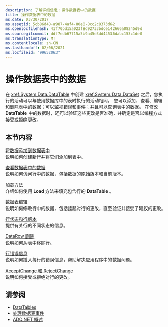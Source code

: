 ```yaml
---
description: 了解详细信息：操作数据表中的数据
title: 操作数据表中的数据
ms.date: 03/30/2017
ms.assetid: 5cb86d48-a987-4af4-80e0-8cc2c8373d62
ms.openlocfilehash: 41f70bd15a023f8d92733bdce142666a08245d9d
ms.sourcegitcommit: ddf7edb67715a5b9a45e3dd44536dabc153c1de0
ms.translationtype: MT
ms.contentlocale: zh-CN
ms.lasthandoff: 02/06/2021
ms.locfileid: "99652063"
---
```

# <a name="manipulating-data-in-a-datatable"></a>操作数据表中的数据

在 <xref:System.Data.DataTable> 中创建 <xref:System.Data.DataSet> 之后，您执行的活动可以与使用数据库中的表时执行的活动相同。 您可以添加、查看、编辑和删除表中的数据；可以监视错误和事件；并且可以查询表中的数据。 在修改 **DataTable** 中的数据时，还可以验证这些更改是否准确，并确定是否以编程方式接受或拒绝更改。  
  
## <a name="in-this-section"></a>本节内容  

 [将数据添加到数据表中](adding-data-to-a-datatable.md)  
 说明如何创建新行并将它们添加到表中。  
  
 [查看数据表中的数据](viewing-data-in-a-datatable.md)  
 说明如何访问行中的数据，包括数据的原始版本和当前版本。  
  
 [加载方法](the-load-method.md)  
 介绍如何使用 **Load** 方法来填充包含行的 **DataTable** 。  
  
 [数据表编辑](datatable-edits.md)  
 说明如何修改行中的数据，包括挂起对行的更改，直至验证并接受了建议的更改。  
  
 [行状态和行版本](row-states-and-row-versions.md)  
 提供有关行的不同状态的信息。  
  
 [DataRow 删除](datarow-deletion.md)  
 说明如何从表中移除行。  
  
 [行错误信息](row-error-information.md)  
 说明如何插入每行的错误信息，帮助解决应用程序中的数据问题。  
  
 [AcceptChange 和 RejectChange](acceptchanges-and-rejectchanges.md)  
 说明如何接受或拒绝对行的更改。  
  
## <a name="see-also"></a>请参阅

- [DataTables](datatables.md)
- [处理数据表事件](handling-datatable-events.md)
- [ADO.NET 概述](../ado-net-overview.md)
